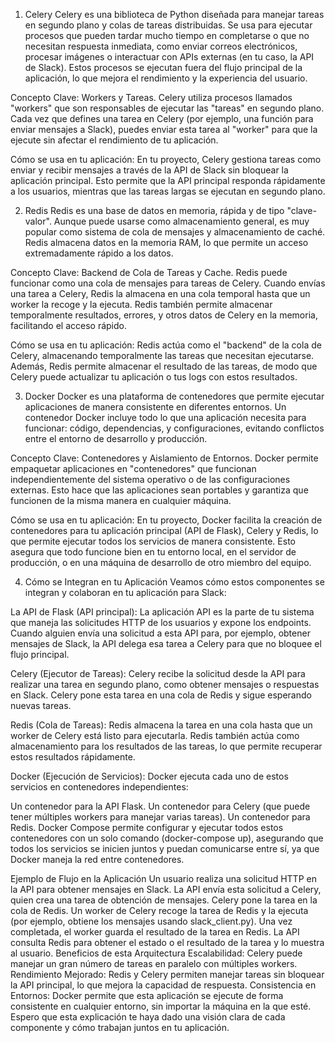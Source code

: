 1. Celery
Celery es una biblioteca de Python diseñada para manejar tareas en segundo plano y colas de tareas distribuidas. Se usa para ejecutar procesos que pueden tardar mucho tiempo en completarse o que no necesitan respuesta inmediata, como enviar correos electrónicos, procesar imágenes o interactuar con APIs externas (en tu caso, la API de Slack). Estos procesos se ejecutan fuera del flujo principal de la aplicación, lo que mejora el rendimiento y la experiencia del usuario.

Concepto Clave: Workers y Tareas. Celery utiliza procesos llamados "workers" que son responsables de ejecutar las "tareas" en segundo plano. Cada vez que defines una tarea en Celery (por ejemplo, una función para enviar mensajes a Slack), puedes enviar esta tarea al "worker" para que la ejecute sin afectar el rendimiento de tu aplicación.

Cómo se usa en tu aplicación: En tu proyecto, Celery gestiona tareas como enviar y recibir mensajes a través de la API de Slack sin bloquear la aplicación principal. Esto permite que la API principal responda rápidamente a los usuarios, mientras que las tareas largas se ejecutan en segundo plano.

2. Redis
Redis es una base de datos en memoria, rápida y de tipo "clave-valor". Aunque puede usarse como almacenamiento general, es muy popular como sistema de cola de mensajes y almacenamiento de caché. Redis almacena datos en la memoria RAM, lo que permite un acceso extremadamente rápido a los datos.

Concepto Clave: Backend de Cola de Tareas y Cache. Redis puede funcionar como una cola de mensajes para tareas de Celery. Cuando envías una tarea a Celery, Redis la almacena en una cola temporal hasta que un worker la recoge y la ejecuta. Redis también permite almacenar temporalmente resultados, errores, y otros datos de Celery en la memoria, facilitando el acceso rápido.

Cómo se usa en tu aplicación: Redis actúa como el "backend" de la cola de Celery, almacenando temporalmente las tareas que necesitan ejecutarse. Además, Redis permite almacenar el resultado de las tareas, de modo que Celery puede actualizar tu aplicación o tus logs con estos resultados.

3. Docker
Docker es una plataforma de contenedores que permite ejecutar aplicaciones de manera consistente en diferentes entornos. Un contenedor Docker incluye todo lo que una aplicación necesita para funcionar: código, dependencias, y configuraciones, evitando conflictos entre el entorno de desarrollo y producción.

Concepto Clave: Contenedores y Aislamiento de Entornos. Docker permite empaquetar aplicaciones en "contenedores" que funcionan independientemente del sistema operativo o de las configuraciones externas. Esto hace que las aplicaciones sean portables y garantiza que funcionen de la misma manera en cualquier máquina.

Cómo se usa en tu aplicación: En tu proyecto, Docker facilita la creación de contenedores para tu aplicación principal (API de Flask), Celery y Redis, lo que permite ejecutar todos los servicios de manera consistente. Esto asegura que todo funcione bien en tu entorno local, en el servidor de producción, o en una máquina de desarrollo de otro miembro del equipo.

4. Cómo se Integran en tu Aplicación
Veamos cómo estos componentes se integran y colaboran en tu aplicación para Slack:

La API de Flask (API principal): La aplicación API es la parte de tu sistema que maneja las solicitudes HTTP de los usuarios y expone los endpoints. Cuando alguien envía una solicitud a esta API para, por ejemplo, obtener mensajes de Slack, la API delega esa tarea a Celery para que no bloquee el flujo principal.

Celery (Ejecutor de Tareas): Celery recibe la solicitud desde la API para realizar una tarea en segundo plano, como obtener mensajes o respuestas en Slack. Celery pone esta tarea en una cola de Redis y sigue esperando nuevas tareas.

Redis (Cola de Tareas): Redis almacena la tarea en una cola hasta que un worker de Celery está listo para ejecutarla. Redis también actúa como almacenamiento para los resultados de las tareas, lo que permite recuperar estos resultados rápidamente.

Docker (Ejecución de Servicios): Docker ejecuta cada uno de estos servicios en contenedores independientes:

Un contenedor para la API Flask.
Un contenedor para Celery (que puede tener múltiples workers para manejar varias tareas).
Un contenedor para Redis.
Docker Compose permite configurar y ejecutar todos estos contenedores con un solo comando (docker-compose up), asegurando que todos los servicios se inicien juntos y puedan comunicarse entre sí, ya que Docker maneja la red entre contenedores.

Ejemplo de Flujo en la Aplicación
Un usuario realiza una solicitud HTTP en la API para obtener mensajes en Slack.
La API envía esta solicitud a Celery, quien crea una tarea de obtención de mensajes.
Celery pone la tarea en la cola de Redis.
Un worker de Celery recoge la tarea de Redis y la ejecuta (por ejemplo, obtiene los mensajes usando slack_client.py).
Una vez completada, el worker guarda el resultado de la tarea en Redis.
La API consulta Redis para obtener el estado o el resultado de la tarea y lo muestra al usuario.
Beneficios de esta Arquitectura
Escalabilidad: Celery puede manejar un gran número de tareas en paralelo con múltiples workers.
Rendimiento Mejorado: Redis y Celery permiten manejar tareas sin bloquear la API principal, lo que mejora la capacidad de respuesta.
Consistencia en Entornos: Docker permite que esta aplicación se ejecute de forma consistente en cualquier entorno, sin importar la máquina en la que esté.
Espero que esta explicación te haya dado una visión clara de cada componente y cómo trabajan juntos en tu aplicación.